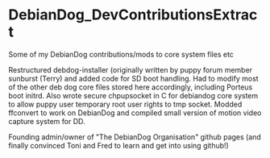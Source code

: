 # DebianDog_DevContributionsExtract
Some of my DebianDog contributions/mods to core system files etc

Restructured debdog-installer (originally written by puppy forum member sunburst (Terry) and added code for SD boot handling. Had to modify most of the other deb dog core files stored here accordingly, including Porteus boot initrd. Also wrote secure chpupsocket in C for debiandog core system to allow puppy user temporary root user rights to tmp socket. Modded ffconvert to work on DebianDog and compiled small version of motion video capture system for DD.

Founding admin/owner of "The DebianDog Organisation" github pages (and finally convinced Toni and Fred to learn and get into using github!)
